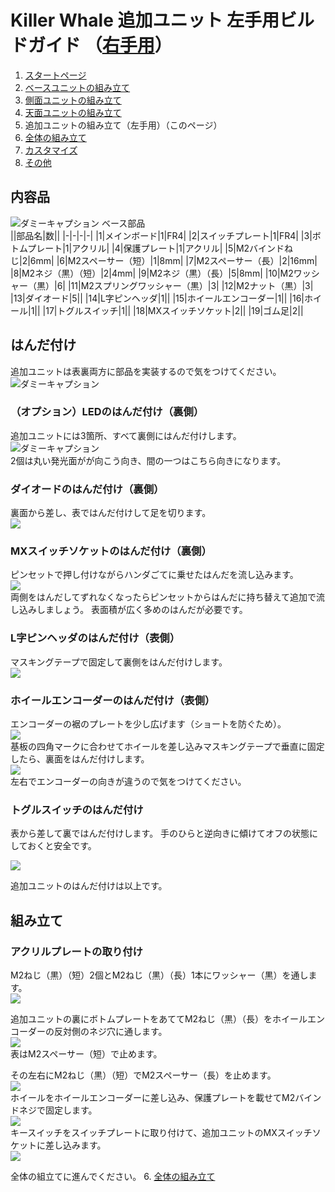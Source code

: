 
# Killer Whale 追加ユニット 左手用ビルドガイド （[右手用](../右手用/5_追加ユニット.md)）

1. [スタートページ](../README.md)
2. [ベースユニットの組み立て](../2_ベースユニット.md)
3. [側面ユニットの組み立て](../左手用/3_側面ユニット_トラックボール.md)
4. [天面ユニットの組み立て](../左手用/4_天面ユニット.md)
5. 追加ユニットの組み立て（左手用）（このページ）
6. [全体の組み立て](../左手用/6_全体の組み立て.md)
7. [カスタマイズ](../左手用/7_カスタマイズ.md)
8. [その他](../左手用/8_その他.md)

## 内容品
![ダミーキャプション ベース部品](../img/add/IMG_4929.jpg)    
||部品名|数||
|-|-|-|-|
|1|メインボード|1|FR4|
|2|スイッチプレート|1|FR4|
|3|ボトムプレート|1|アクリル|
|4|保護プレート|1|アクリル|
|5|M2バインドねじ|2|6mm|
|6|M2スペーサー（短）|1|8mm|
|7|M2スペーサー（長）|2|16mm|
|8|M2ネジ（黒）（短）|2|4mm|
|9|M2ネジ（黒）（長）|5|8mm|
|10|M2ワッシャー（黒）|6|
|11|M2スプリングワッシャー（黒）|3|
|12|M2ナット（黒）|3|
|13|ダイオード|5||
|14|L字ピンヘッダ|1||
|15|ホイールエンコーダー|1||
|16|ホイール|1||
|17|トグルスイッチ|1||
|18|MXスイッチソケット|2||
|19|ゴム足|2||

## はんだ付け
追加ユニットは表裏両方に部品を実装するので気をつけてください。  
![ダミーキャプション ](../img/add/IMG_.jpeg)  

### （オプション）LEDのはんだ付け（裏側）
追加ユニットには3箇所、すべて裏側にはんだ付けします。
![ダミーキャプション ](../img/add/IMG_.jpeg)  
2個は丸い発光面がが向こう向き、間の一つはこちら向きになります。  

### ダイオードのはんだ付け（裏側）
裏面から差し、表ではんだ付けして足を切ります。  
![](../img/add/IMG_4955.jpeg)  

### MXスイッチソケットのはんだ付け（裏側）
ピンセットで押し付けながらハンダごてに乗せたはんだを流し込みます。  
![](../img/add/IMG_4967.jpeg)  
両側をはんだしてずれなくなったらピンセットからはんだに持ち替えて追加で流し込みしましょう。  表面積が広く多めのはんだが必要です。  

### L字ピンヘッダのはんだ付け（表側）
マスキングテープで固定して裏側をはんだ付けします。  
![](../img/add/IMG_4971.jpeg)  

### ホイールエンコーダーのはんだ付け（表側）
エンコーダーの裾のプレートを少し広げます（ショートを防ぐため）。  
![](../img/wheel/IMG_4976.jpg)  
基板の四角マークに合わせてホイールを差し込みマスキングテープで垂直に固定したら、裏面をはんだ付けします。  
![](../img/add/IMG_4983.jpeg)  
左右でエンコーダーの向きが違うので気をつけてください。  
### トグルスイッチのはんだ付け
表から差して裏ではんだ付けします。  手のひらと逆向きに傾けてオフの状態にしておくと安全です。  

![](../img/add/IMG_4994.jpeg)  
  
追加ユニットのはんだ付けは以上です。  

## 組み立て
### アクリルプレートの取り付け
M2ねじ（黒）（短）2個とM2ねじ（黒）（長）1本にワッシャー（黒）を通します。  
![](../img/add/IMG_5027.jpeg)  

追加ユニットの裏にボトムプレートをあててM2ねじ（黒）（長）をホイールエンコーダーの反対側のネジ穴に通します。  
![](../img/add/IMG_5033.jpeg)  
表はM2スペーサー（短）で止めます。  
  
その左右にM2ねじ（黒）（短）でM2スペーサー（長）を止めます。  
![](../img/add/IMG_5034.jpeg)  
ホイールをホイールエンコーダーに差し込み、保護プレートを載せてM2バインドネジで固定します。  
![](../img/add/IMG_5037.jpeg)  
キースイッチをスイッチプレートに取り付けて、追加ユニットのMXスイッチソケットに差し込みます。  
![](../img/add/IMG_5041.jpeg)  

全体の組立てに進んでください。
6. [全体の組み立て](../左手用/6_全体の組立て.md)
